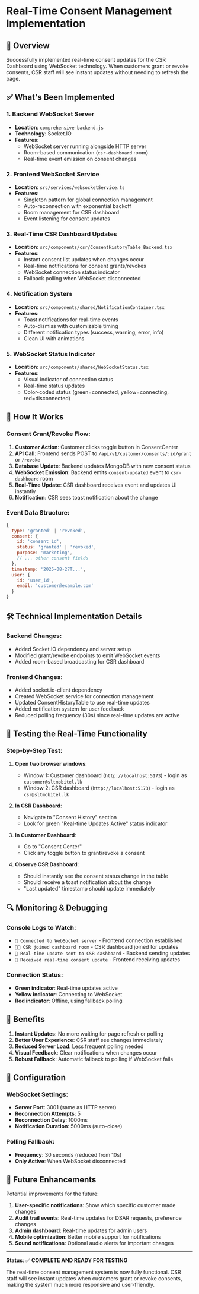 # Real-Time Consent Management Implementation

## 🎯 Overview
Successfully implemented real-time consent updates for the CSR Dashboard using WebSocket technology. When customers grant or revoke consents, CSR staff will see instant updates without needing to refresh the page.

## ✅ What's Been Implemented

### 1. Backend WebSocket Server
- **Location**: `comprehensive-backend.js`
- **Technology**: Socket.IO
- **Features**:
  - WebSocket server running alongside HTTP server
  - Room-based communication (`csr-dashboard` room)
  - Real-time event emission on consent changes

### 2. Frontend WebSocket Service
- **Location**: `src/services/websocketService.ts`
- **Features**:
  - Singleton pattern for global connection management
  - Auto-reconnection with exponential backoff
  - Room management for CSR dashboard
  - Event listening for consent updates

### 3. Real-Time CSR Dashboard Updates
- **Location**: `src/components/csr/ConsentHistoryTable_Backend.tsx`
- **Features**:
  - Instant consent list updates when changes occur
  - Real-time notifications for consent grants/revokes
  - WebSocket connection status indicator
  - Fallback polling when WebSocket disconnected

### 4. Notification System
- **Location**: `src/components/shared/NotificationContainer.tsx`
- **Features**:
  - Toast notifications for real-time events
  - Auto-dismiss with customizable timing
  - Different notification types (success, warning, error, info)
  - Clean UI with animations

### 5. WebSocket Status Indicator
- **Location**: `src/components/shared/WebSocketStatus.tsx`
- **Features**:
  - Visual indicator of connection status
  - Real-time status updates
  - Color-coded status (green=connected, yellow=connecting, red=disconnected)

## 🔄 How It Works

### Consent Grant/Revoke Flow:
1. **Customer Action**: Customer clicks toggle button in ConsentCenter
2. **API Call**: Frontend sends POST to `/api/v1/customer/consents/:id/grant` or `/revoke`
3. **Database Update**: Backend updates MongoDB with new consent status
4. **WebSocket Emission**: Backend emits `consent-updated` event to `csr-dashboard` room
5. **Real-Time Update**: CSR dashboard receives event and updates UI instantly
6. **Notification**: CSR sees toast notification about the change

### Event Data Structure:
```javascript
{
  type: 'granted' | 'revoked',
  consent: {
    id: 'consent_id',
    status: 'granted' | 'revoked',
    purpose: 'marketing',
    // ... other consent fields
  },
  timestamp: '2025-08-27T...',
  user: {
    id: 'user_id',
    email: 'customer@example.com'
  }
}
```

## 🛠️ Technical Implementation Details

### Backend Changes:
- Added Socket.IO dependency and server setup
- Modified grant/revoke endpoints to emit WebSocket events
- Added room-based broadcasting for CSR dashboard

### Frontend Changes:
- Added socket.io-client dependency
- Created WebSocket service for connection management
- Updated ConsentHistoryTable to use real-time updates
- Added notification system for user feedback
- Reduced polling frequency (30s) since real-time updates are active

## 🧪 Testing the Real-Time Functionality

### Step-by-Step Test:
1. **Open two browser windows**:
   - Window 1: Customer dashboard (`http://localhost:5173`) - login as `customer@sltmobitel.lk`
   - Window 2: CSR dashboard (`http://localhost:5173`) - login as `csr@sltmobitel.lk`

2. **In CSR Dashboard**:
   - Navigate to "Consent History" section
   - Look for green "Real-time Updates Active" status indicator

3. **In Customer Dashboard**:
   - Go to "Consent Center"
   - Click any toggle button to grant/revoke a consent

4. **Observe CSR Dashboard**:
   - Should instantly see the consent status change in the table
   - Should receive a toast notification about the change
   - "Last updated" timestamp should update immediately

## 🔍 Monitoring & Debugging

### Console Logs to Watch:
- `🔌 Connected to WebSocket server` - Frontend connection established
- `👨‍💼 CSR joined dashboard room` - CSR dashboard joined for updates
- `📡 Real-time update sent to CSR dashboard` - Backend sending updates
- `📡 Received real-time consent update` - Frontend receiving updates

### Connection Status:
- **Green indicator**: Real-time updates active
- **Yellow indicator**: Connecting to WebSocket
- **Red indicator**: Offline, using fallback polling

## 🚀 Benefits

1. **Instant Updates**: No more waiting for page refresh or polling
2. **Better User Experience**: CSR staff see changes immediately
3. **Reduced Server Load**: Less frequent polling needed
4. **Visual Feedback**: Clear notifications when changes occur
5. **Robust Fallback**: Automatic fallback to polling if WebSocket fails

## 🔧 Configuration

### WebSocket Settings:
- **Server Port**: 3001 (same as HTTP server)
- **Reconnection Attempts**: 5
- **Reconnection Delay**: 1000ms
- **Notification Duration**: 5000ms (auto-close)

### Polling Fallback:
- **Frequency**: 30 seconds (reduced from 10s)
- **Only Active**: When WebSocket disconnected

## 📝 Future Enhancements

Potential improvements for the future:
1. **User-specific notifications**: Show which specific customer made changes
2. **Audit trail events**: Real-time updates for DSAR requests, preference changes
3. **Admin dashboard**: Real-time updates for admin users
4. **Mobile optimization**: Better mobile support for notifications
5. **Sound notifications**: Optional audio alerts for important changes

---

**Status**: ✅ **COMPLETE AND READY FOR TESTING**

The real-time consent management system is now fully functional. CSR staff will see instant updates when customers grant or revoke consents, making the system much more responsive and user-friendly.
